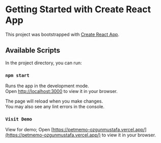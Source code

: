 # Getting Started with Create React App

This project was bootstrapped with [Create React App](https://github.com/facebook/create-react-app).

## Available Scripts

In the project directory, you can run:

### `npm start`

Runs the app in the development mode.\
Open [http://localhost:3000](http://localhost:3000) to view it in your browser.

The page will reload when you make changes.\
You may also see any lint errors in the console.

### `Visit Demo`

View for demo;
Open [https://petmemo-ozgunmustafa.vercel.app/](https://petmemo-ozgunmustafa.vercel.app/) to view it in your browser.
